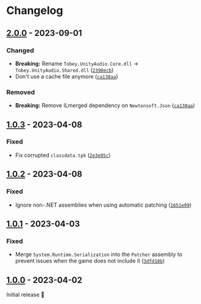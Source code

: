 # Changelog

## [2.0.0] - 2023-09-01

### Changed

- **Breaking:** Rename `Tobey.UnityAudio.Core.dll` -> `Tobey.UnityAudio.Shared.dll` ([`2390ecb`](https://github.com/toebeann/Tobey.UnityAudio/commit/2390ecb8b4282985cdf2c43d607a60990131217f))
- Don't use a cache file anymore ([`ca138aa`](https://github.com/toebeann/Tobey.UnityAudio/commit/ca138aaf3312a12383a692e847e053b1b84f9727))

### Removed

- **Breaking:** Remove ILmerged dependency on `Newtonsoft.Json` ([`ca138aa`](https://github.com/toebeann/Tobey.UnityAudio/commit/ca138aaf3312a12383a692e847e053b1b84f9727))

## [1.0.3] - 2023-04-08

### Fixed

- Fix corrupted `classdata.tpk` ([`2e3e05c`](https://github.com/toebeann/Tobey.UnityAudio/commit/2e3e05c2b4640f721df0065a62e77747484bc39a))

## [1.0.2] - 2023-04-08

### Fixed

- Ignore non-.NET assemblies when using automatic patching ([`1651e99`](https://github.com/toebeann/Tobey.UnityAudio/commit/1651e9988a1aba724246feff56302c03d1b5c0f0))

## [1.0.1] - 2023-04-03

### Fixed

- Merge `System.Runtime.Serialization` into the `Patcher` assembly to prevent issues when the game does not include it ([`3dfd18b`](https://github.com/toebeann/Tobey.UnityAudio/commit/3dfd18b2fad34b0cdd2ccf01e92bd0f6b5c8683a))

## [1.0.0] - 2023-04-02

Initial release 🚀

[2.0.0]: https://github.com/toebeann/Tobey.UnityAudio/releases/tag/v2.0.0
[1.0.3]: https://github.com/toebeann/Tobey.UnityAudio/releases/tag/v1.0.3
[1.0.2]: https://github.com/toebeann/Tobey.UnityAudio/releases/tag/v1.0.2
[1.0.1]: https://github.com/toebeann/Tobey.UnityAudio/releases/tag/v1.0.1
[1.0.0]: https://github.com/toebeann/Tobey.UnityAudio/releases/tag/v1.0.0

